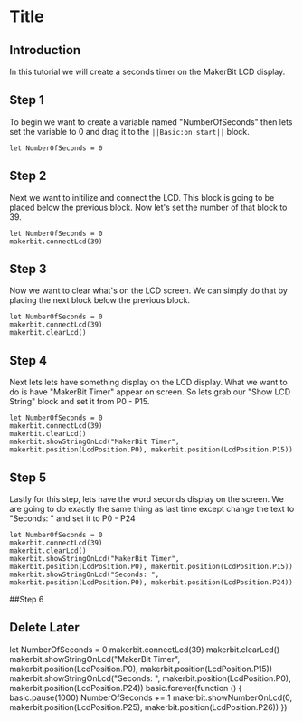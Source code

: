 # Title 

## Introduction 

In this tutorial we will create a seconds timer on the MakerBit LCD display. 

## Step 1

To begin we want to create a variable named "NumberOfSeconds" then lets set the variable to 0 and drag it to the ``||Basic:on start||`` block.

```blocks 
let NumberOfSeconds = 0
```
## Step 2 

Next we want to initilize and connect the LCD. This block is going to be placed below the previous block. Now let's set the number of that block to 39.

```blocks
let NumberOfSeconds = 0
makerbit.connectLcd(39)
```

## Step 3

Now we want to clear what's on the LCD screen. We can simply do that by placing the next block below the previous block. 

```blocks
let NumberOfSeconds = 0
makerbit.connectLcd(39)
makerbit.clearLcd()
```

## Step 4

Next lets lets have something display on the LCD display. What we want to do is have "MakerBit Timer" appear on screen. So lets grab our "Show LCD String" block and set it from P0 - P15.

```blocks
let NumberOfSeconds = 0
makerbit.connectLcd(39)
makerbit.clearLcd()
makerbit.showStringOnLcd("MakerBit Timer", makerbit.position(LcdPosition.P0), makerbit.position(LcdPosition.P15))
```

## Step 5

Lastly for this step, lets have the word seconds display on the screen. We are going to do exactly the same thing as last time except change the text to "Seconds: " and set it to P0 - P24

```blocks
let NumberOfSeconds = 0
makerbit.connectLcd(39)
makerbit.clearLcd()
makerbit.showStringOnLcd("MakerBit Timer", makerbit.position(LcdPosition.P0), makerbit.position(LcdPosition.P15))
makerbit.showStringOnLcd("Seconds: ", makerbit.position(LcdPosition.P0), makerbit.position(LcdPosition.P24))
```

##Step 6 



## Delete Later 

let NumberOfSeconds = 0
makerbit.connectLcd(39)
makerbit.clearLcd()
makerbit.showStringOnLcd("MakerBit Timer", makerbit.position(LcdPosition.P0), makerbit.position(LcdPosition.P15))
makerbit.showStringOnLcd("Seconds: ", makerbit.position(LcdPosition.P0), makerbit.position(LcdPosition.P24))
basic.forever(function () {
    basic.pause(1000)
    NumberOfSeconds += 1
    makerbit.showNumberOnLcd(0, makerbit.position(LcdPosition.P25), makerbit.position(LcdPosition.P26))
})
